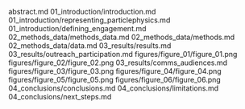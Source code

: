 abstract.md
01_introduction/introduction.md
01_introduction/representing_particlephysics.md
01_introduction/defining_engagement.md
02_methods_data/methods_data.md
02_methods_data/methods.md
02_methods_data/data.md
03_results/results.md
03_results/outreach_participation.md
figures/figure_01/figure_01.png
figures/figure_02/figure_02.png
03_results/comms_audiences.md
figures/figure_03/figure_03.png
figures/figure_04/figure_04.png
figures/figure_05/figure_05.png
figures/figure_06/figure_06.png
04_conclusions/conclusions.md
04_conclusions/limitations.md
04_conclusions/next_steps.md
